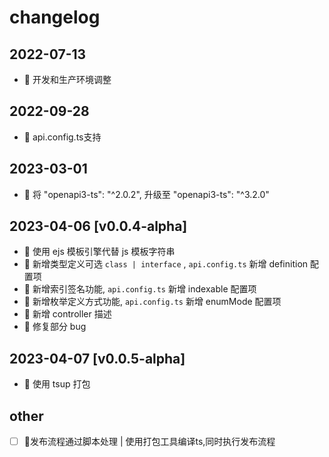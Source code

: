# changelog

## 2022-07-13

- 🚀 开发和生产环境调整

## 2022-09-28

- 🚀 api.config.ts支持

## 2023-03-01

- 🚀 将 "openapi3-ts": "^2.0.2", 升级至 "openapi3-ts": "^3.2.0"

## 2023-04-06 [v0.0.4-alpha]

- 🎸 使用 ejs 模板引擎代替 js 模板字符串
- 🎸 新增类型定义可选 `class | interface` , `api.config.ts` 新增 definition 配置项
- 🎸 新增索引签名功能, `api.config.ts` 新增 indexable 配置项
- 🎸 新增枚举定义方式功能, `api.config.ts` 新增 enumMode 配置项
- 🎸 新增 controller 描述
- 🐛 修复部分 bug

## 2023-04-07 [v0.0.5-alpha]

- 🎸 使用 tsup 打包

## other

- [ ] 🚀发布流程通过脚本处理 | 使用打包工具编译ts,同时执行发布流程
